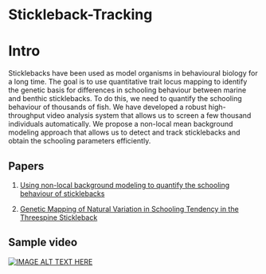Stickleback-Tracking
===========================
# Intro
Sticklebacks have been used as model organisms in
behavioural biology for a long time. The goal is to use
quantitative trait locus mapping to identify the genetic
basis for differences in schooling behaviour between
marine and benthic sticklebacks. To do this, we need
to quantify the schooling behaviour of thousands of
fish. We have developed a robust high-throughput video
analysis system that allows us to screen a few thousand
individuals automatically. We propose a non-local
mean background modeling approach that allows us to
detect and track sticklebacks and obtain the schooling
parameters efficiently. 
## Papers
1. [Using non-local background modeling to quantify the schooling behaviour of sticklebacks](http://homepages.inf.ed.ac.uk/rbf/VAIB12PAPERS/tavare.pdf)

2. [Genetic Mapping of Natural Variation in Schooling Tendency in the Threespine Stickleback](http://www.g3journal.org/content/5/5/761.short)
## Sample video
[![IMAGE ALT TEXT HERE](https://img.youtube.com/vi/uWK3ln6FU-g/0.jpg)](https://www.youtube.com/watch?v=uWK3ln6FU-g)

